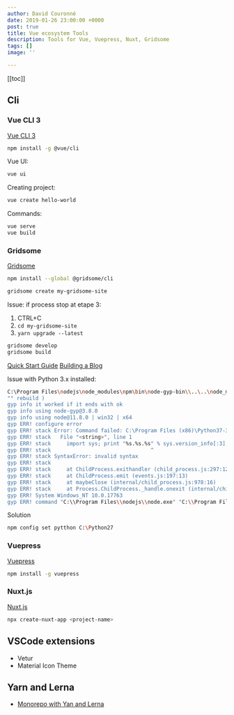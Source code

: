 ```yaml
---
author: David Couronné
date: 2019-01-26 23:00:00 +0000
post: true
title: Vue ecosystem Tools
description: Tools for Vue, Vuepress, Nuxt, Gridsome
tags: []
image: ''

---
```

[[toc]]

## Cli

### Vue CLI 3
[Vue CLI 3](https://cli.vuejs.org/)

```bash
npm install -g @vue/cli
```

Vue UI:

```bash
vue ui
```

Creating project:
```bash
vue create hello-world
```

Commands: 
```bash
vue serve
vue build
```

### Gridsome

[Gridsome](https://gridsome.org/docs/)

```bash
npm install --global @gridsome/cli
```

```bash
gridsome create my-gridsome-site
```

Issue: if process stop at etape 3:
1. CTRL+C
2. `cd my-gridsome-site`
3. `yarn upgrade --latest`




```bash
gridsome develop
gridsome build
```

[Quick Start Guide](https://lobotuerto.com/blog/quickstart-guide-for-a-new-gridsome-project/)
[Building a Blog](https://alligator.io/vuejs/gridsome-list-posts/)


Issue with Python 3.x installed:
``` bash
C:\Program Files\nodejs\node_modules\npm\bin\node-gyp-bin\\..\..\node_modules\node-gyp\bin\node-gyp.js" rebuild )  else (node
"" rebuild )
gyp info it worked if it ends with ok
gyp info using node-gyp@3.8.0
gyp info using node@11.8.0 | win32 | x64
gyp ERR! configure error
gyp ERR! stack Error: Command failed: C:\Program Files (x86)\Python37-32\python.EXE -c import sys; print "%s.%s.%s" % sys.version_info[:3];
gyp ERR! stack   File "<string>", line 1
gyp ERR! stack     import sys; print "%s.%s.%s" % sys.version_info[:3];
gyp ERR! stack                                ^
gyp ERR! stack SyntaxError: invalid syntax
gyp ERR! stack
gyp ERR! stack     at ChildProcess.exithandler (child_process.js:297:12)
gyp ERR! stack     at ChildProcess.emit (events.js:197:13)
gyp ERR! stack     at maybeClose (internal/child_process.js:978:16)
gyp ERR! stack     at Process.ChildProcess._handle.onexit (internal/child_process.js:265:5)
gyp ERR! System Windows_NT 10.0.17763
gyp ERR! command "C:\\Program Files\\nodejs\\node.exe" "C:\\Program Files\\nodejs\\node_modules\\npm\\node_modules\\node-gyp\\bin\\node-gyp.js" "rebuild"
```

Solution

```bash
npm config set pytthon C:\Python27
```

### Vuepress

[Vuepress](https://vuepress.vuejs.org/)

```bash
npm install -g vuepress
```

### Nuxt.js

[Nuxt.js](https://nuxtjs.org/guide/installation)

``` bash
npx create-nuxt-app <project-name>
```

## VSCode extensions

+ Vetur
+ Material Icon Theme

## Yarn and Lerna

+ [Monorepo with Yan and Lerna](https://medium.com/trabe/monorepo-setup-with-lerna-and-yarn-workspaces-5d747d7c0e91)